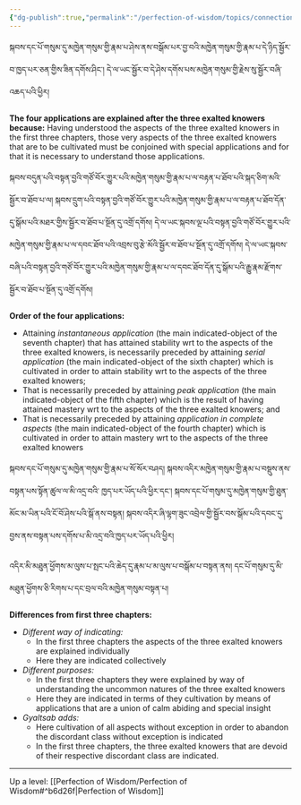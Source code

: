 ```yaml
---
{"dg-publish":true,"permalink":"/perfection-of-wisdom/topics/connection-and-order-of-applications/"}
---
```


སྐབས་དང་པོ་གསུམ་དུ་མཁྱེན་གསུམ་གྱི་རྣམ་པ་ཤེས་ནས་བསྒོམ་པར་བྱ་བའི་མཁྱེན་གསུམ་གྱི་རྣམ་པ་དེ་ཉིད་སྦྱོར་བ་ཁྱད་པར་ཅན་གྱིས་ཟིན་དགོས་ཤིང༌། 
དེ་ལ་ཡང་སྦྱོར་བ་དེ་ཤེས་དགོས་པས་མཁྱེན་གསུམ་གྱི་རྗེས་སུ་སྦྱོར་བཞི་འཆད་པའི་ཕྱིར།

**The four applications are explained after the three exalted knowers because:** Having understood the aspects of the three exalted knowers in the first three chapters, those very aspects of the three exalted knowers that are to be cultivated must be conjoined with special applications and for that it is necessary to understand those applications.

སྐབས་བདུན་པའི་བསྟན་བྱའི་གཙོ་བོར་གྱུར་པའི་མཁྱེན་གསུམ་གྱི་རྣམ་པ་ལ་བརྟན་པ་ཐོབ་པའི་སྐད་ཅིག་མའི་སྦྱོར་བ་ཐོབ་པ་ལ། 
སྐབས་དྲུག་པའི་བསྟན་བྱའི་གཙོ་བོར་གྱུར་པའི་མཁྱེན་གསུམ་གྱི་རྣམ་པ་ལ་བརྟན་པ་ཐོབ་དོན་དུ་སྒོམ་པའི་མཐར་གྱིས་སྦྱོར་བ་ཐོབ་པ་སྔོན་དུ་འགྲོ་དགོས། 
དེ་ལ་ཡང་སྐབས་ལྔ་པའི་བསྟན་བྱའི་གཙོ་བོར་གྱུར་པའི་མཁྱེན་གསུམ་གྱི་རྣམ་པ་ལ་དབང་ཐོབ་པའི་འབྲས་བུ་རྩེ་མོའི་སྦྱོར་བ་ཐོབ་པ་སྔོན་དུ་འགྲོ་དགོས། 
དེ་ལ་ཡང་སྐབས་བཞི་པའི་བསྟན་བྱའི་གཙོ་བོར་གྱུར་པའི་མཁྱེན་གསུམ་གྱི་རྣམ་པ་ལ་དབང་ཐོབ་དོན་དུ་སྒོམ་པའི་རྒྱུ་རྣམ་རྫོགས་སྦྱོར་བ་ཐོབ་པ་སྔོན་དུ་འགྲོ་དགོས།

**Order of the four applications:**
- Attaining *instantaneous application* (the main indicated-object of the seventh chapter) that has attained stability wrt to the aspects of the three exalted knowers, is necessarily preceded by attaining *serial application* (the main indicated-object of the sixth chapter) which is cultivated in order to attain stability wrt to the aspects of the three exalted knowers;
- That is necessarily preceded by attaining *peak application* (the main indicated-object of the fifth chapter) which is the result of having attained mastery wrt to the aspects of the three exalted knowers; and
- That is necessarily preceded by attaining *application in complete aspects* (the main indicated-object of the fourth chapter) which is cultivated in order to attain mastery wrt to the aspects of the three exalted knowers

སྐབས་དང་པོ་གསུམ་དུ་མཁྱེན་གསུམ་གྱི་རྣམ་པ་སོ་སོར་བཤད། སྐབས་འདིར་མཁྱེན་གསུམ་གྱི་རྣམ་པ་བསྡུས་ནས་བསྟན་པས་སྟོན་ཚུལ་ལ་མི་འདྲ་བའི་
ཁྱད་པར་ཡོད་པའི་ཕྱིར་དང༌། སྐབས་དང་པོ་གསུམ་དུ་མཁྱེན་གསུམ་གྱི་ཐུན་མོང་མ་ཡིན་པའི་ངོ་བོ་ཤེས་པའི་སྒོ་ནས་བསྟན། 
སྐབས་འདིར་ཞི་ལྷག་ཟུང་འབྲེལ་གྱི་སྦྱོར་བས་སྒོམ་པའི་དབང་དུ་བྱས་ནས་བསྟན་པས་དགོས་པ་མི་འདྲ་བའི་ཁྱད་པར་ཡོད་པའི་ཕྱིར།

འདིར་མི་མཐུན་ཕྱོགས་མ་ལུས་པ་སྤང་པའི་ཆེད་དུ་རྣམ་པ་མ་ལུས་པ་བསྒོམ་པ་བསྟན་ནས། 
དང་པོ་གསུམ་དུ་མི་མཐུན་ཕྱོགས་ཅི་རིགས་པ་དང་བྲལ་བའི་མཁྱེན་གསུམ་བསྟན་པ།

**Differences from first three chapters:**
- *Different way of indicating:*
	- In the first three chapters the aspects of the three exalted knowers are explained individually
	- Here they are indicated collectively
- *Different purposes:*
	- In the first three chapters they were explained by way of understanding the uncommon natures of the three exalted knowers
	- Here they are indicated in terms of they cultivation by means of applications that are a union of calm abiding and special insight
- *Gyaltsab adds:*
	- Here cultivation of all aspects without exception in order to abandon the discordant class without exception is indicated
	- In the first three chapters, the three exalted knowers that are devoid of their respective discordant class are indicated.
---
Up a level: [[Perfection of Wisdom/Perfection of Wisdom#^b6d26f\|Perfection of Wisdom]]